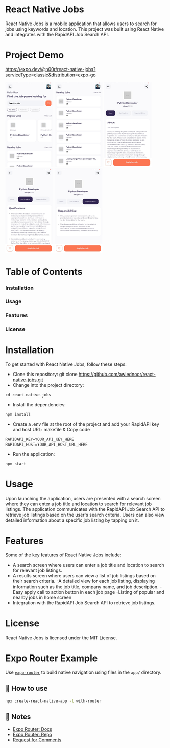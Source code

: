 # React Native Jobs

React Native Jobs is a mobile application that allows users to search for jobs using keywords and location. This project was built using React Native and integrates with the RapidAPI Job Search API.

# Project Demo

https://expo.dev/@n00r/react-native-jobs?serviceType=classic&distribution=expo-go

<img src='./assets/images/home.jpeg' width="150"/> 
<img src='./assets/images/home_2.jpeg' width="150"/> 
<img src='./assets/images/job_about.jpeg' width="150"/> 
<img src='./assets/images/job_qualifications.jpeg' width="150"/> 
<img src='./assets/images/job_responsibilities.jpeg' width="150"/>

# Table of Contents

### Installation

### Usage

### Features

### License

# Installation

To get started with React Native Jobs, follow these steps:

- Clone this repository: git clone https://github.com/awiednoor/react-native-jobs.git
- Change into the project directory:

```
cd react-native-jobs
```

- Install the dependencies:

```
npm install
```

- Create a .env file at the root of the project and add your RapidAPI key and host URL:
  makefile & Copy code

```
RAPIDAPI_KEY=YOUR_API_KEY_HERE
RAPIDAPI_HOST=YOUR_API_HOST_URL_HERE

```

- Run the application:

```
npm start

```

# Usage

Upon launching the application, users are presented with a search screen where they can enter a job title and location to search for relevant job listings. The application communicates with the RapidAPI Job Search API to retrieve job listings based on the user's search criteria. Users can also view detailed information about a specific job listing by tapping on it.

# Features

Some of the key features of React Native Jobs include:

- A search screen where users can enter a job title and location to search for relevant job listings.
- A results screen where users can view a list of job listings based on their search criteria.
  -A detailed view for each job listing, displaying information such as the job title, company name, and job description.
  -Easy apply call to action button in each job page
  -Listing of popular and nearby jobs in home screen
- Integration with the RapidAPI Job Search API to retrieve job listings.

# License

React Native Jobs is licensed under the MIT License.

# Expo Router Example

Use [`expo-router`](https://expo.github.io/router) to build native navigation using files in the `app/` directory.

## 🚀 How to use

```sh
npx create-react-native-app -t with-router
```

## 📝 Notes

- [Expo Router: Docs](https://expo.github.io/router)
- [Expo Router: Repo](https://github.com/expo/router)
- [Request for Comments](https://github.com/expo/router/discussions/1)
